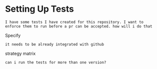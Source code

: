 # Setting Up Tests

```promt
I have some tests I have created for this repository. I want to enforce them to run before a pr can be accepted. how will i do that
```

Specify
```promt
it needs to be already integrated with github
```

strategy matrix
```promt
can i run the tests for more than one version?
```

